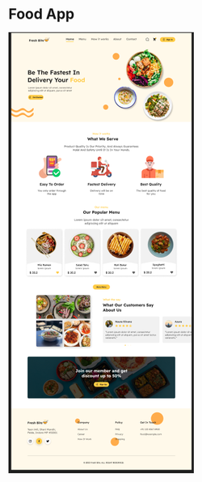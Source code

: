 # Food App

 <img src="https://github.com/DocCaio/Food-App/blob/main/assets/img/print.png" alt="page">

